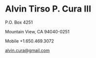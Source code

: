 # Alvin Tirso P. Cura III
P.O. Box 4251

Mountain View, CA   94040-0251

Mobile +1.650.469.3072

alvin.cura@gmail.com
